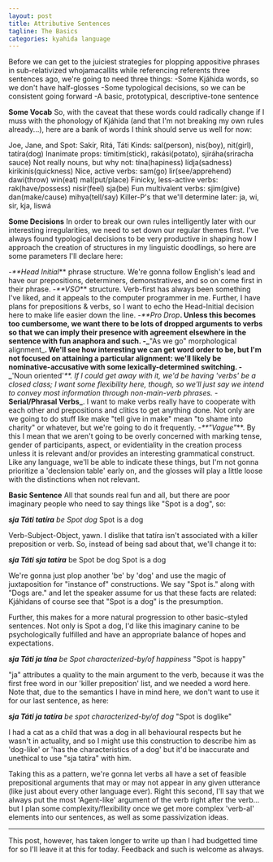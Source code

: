 ```yaml
---
layout: post
title: Attributive Sentences
tagline: The Basics 
categories: kyahida language
---
```


Before we can get to the juiciest strategies for plopping appositive phrases in sub-relativized whojamacallits while referencing referents three sentences ago, we're going to need three things:
-Some Kjáhida words, so we don't have half-glosses
-Some typological decisions, so we can be consistent going forward
-A basic, prototypical, descriptive-tone sentence


**Some Vocab**
So, with the caveat that these words could radically change if I muss with the phonology of Kjáhida (and that I'm not breaking my own rules already...), here are a bank of words I think should serve us well for now:

Joe, Jane, and Spot: Sakír, Ritá, Táti
Kinds: sal(person), nis(boy), nit(girl), tatíra(dog)
Inanimate props: tímitim(stick), rakási(potato), sjiráha(sriracha sauce)
Not really nouns, but why not: tína(hapiness) lídja(sadness) kirikinís(quickness)
Nice, active verbs: sam(go) lir(see/apprehend) dawi(throw) win(eat) mal(put/place)
Finicky, less-active verbs: rak(have/possess) nisír(feel) sja(be)
Fun multivalent verbs: sjim(give) dan(make/cause) mihya(tell/say)
Killer-P's that we'll determine later: ja, wi, sir, kja, liswá

**Some Decisions**
In order to break our own rules intelligently later with our interesting irregularities, we need to set down our regular themes first. I've always found typological decisions to be very productive in shaping how I approach the creation of structures in my linguistic doodlings, so here are some parameters I'll declare here:

-_**Head Initial_** phrase structure. We're gonna follow English's lead and have our prepositions, determiners, demonstratives, and so on come first in their phrase.
-_**VSO_** structure. Verb-first has always been something I've liked, and it appeals to the computer programmer in me. Further, I have plans for prepositions & verbs, so I want to echo the Head-Initial decision here to make life easier down the line.
-_**Pro Drop_**. Unless this becomes too cumbersome, we want there to be lots of dropped arguments to verbs so that we can imply their presence with agreement elsewhere in the sentence with fun anaphora and such.
-_**"As we go" morphological alignment_**. We'll see how interesting we can get word order to be, but I'm not focused on attaining a particular alignment: we'll likely be nominative-accusative with some lexically-determined switching.
-_**'Noun oriented'_**. If I could get away with it, we'd be having 'verbs' be a closed class; I want some flexibility here, though, so we'll just say we intend to convey most information through non-main-verb phrases.
-_**Serial/Phrasal Verbs_**. I want to make verbs really have to cooperate with each other and prepositions and clitics to get anything done. Not only are we going to do stuff like make "tell give in make" mean "to shame into charity" or whatever, but we're going to do it frequently.
-_**"Vague"_**. By this I mean that we aren't going to be overly concerned with marking tense, gender of participants, aspect, or evidentiality in the creation process unless it is relevant and/or provides an interesting grammatical construct. Like any language, we'll be able to indicate these things, but I'm not gonna prioritize a 'declension table' early on, and the glosses will play a little loose with the distinctions when not relevant.

**Basic Sentence**
All that sounds real fun and all, but there are poor imaginary people who need to say things like "Spot is a dog", so:

**_sja Táti tatíra_**
_be Spot dog_
Spot is a dog

Verb-Subject-Object, yawn. I dislike that tatíra isn't associated with a killer preposition or verb. So, instead of being sad about that, we'll change it to:

**_sja Táti sja tatíra_**
be Spot be dog
Spot is a dog

We're gonna just plop another 'be' by 'dog' and use the magic of juxtaposition for "instance of" constructions. We say "Spot is." along with "Dogs are." and let the speaker assume for us that these facts are related: Kjáhidans of course see that "Spot is a dog" is the presumption.

Further, this makes for a more natural progression to other basic-styled sentences. Not only is Spot a dog, I'd like this imaginary canine to be psychologically fulfilled and have an appropriate balance of hopes and expectations.

**_sja Táti ja tína_**
_be Spot characterized-by/of happiness_
"Spot is happy"

"ja" attributes a quality to the main argument to the verb, because it was the first free word in our 'killer preposition' list, and we needed a word here. Note that, due to the semantics I have in mind here, we don't want to use it for our last sentence, as here:

**_sja Táti ja tatíra_**
_be spot characterized-by/of dog_
"Spot is doglike"

I had a cat as a child that was a dog in all behavioural respects but he wasn't in actuality, and so I might use this construction to describe him as 'dog-like' or 'has the characteristics of a dog' but it'd be inaccurate and unethical to use "sja tatíra" with him.

Taking this as a pattern, we're gonna let verbs all have a set of feasible prepositional arguments that may or may not appear in any given utterance (like just about every other language ever). Right this second, I'll say that we always put the most 'Agent-like' argument of the verb right after the verb... but I plan some complexity/flexibility once we get more complex 'verb-al' elements into our sentences, as well as some passivization ideas.

----------------------------

This post, however, has taken longer to write up than I had budgetted time for so I'll leave it at this for today. Feedback and such is welcome as always.



